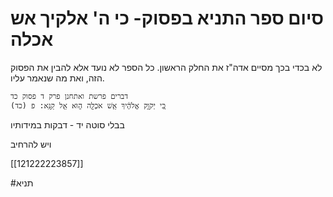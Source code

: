 # סיום ספר התניא בפסוק- כי ה' אלקיך אש אכלה
לא בכדי בכך מסיים אדה"ז את החלק הראשון. כל הספר לא נועד אלא להבין את הפסוק הזה, ואת מה שנאמר עליו.

	דברים פרשת ואתחנן פרק ד פסוק כד
	(כד) כִּ֚י יְקֹוָ֣ק אֱלֹהֶ֔יךָ אֵ֥שׁ אֹכְלָ֖ה ה֑וּא אֵ֖ל קַנָּֽא: פ 

בבלי סוטה יד - דבקות במידותיו

ויש להרחיב

[[121222223857]]

#תניא 